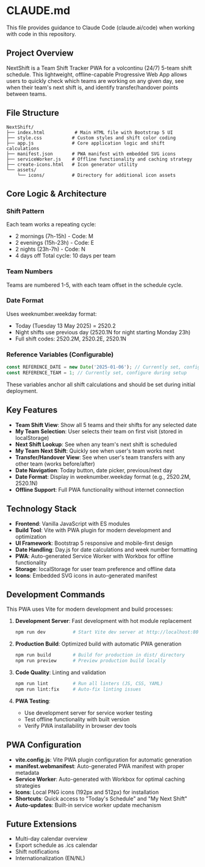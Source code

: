 # CLAUDE.md

This file provides guidance to Claude Code (claude.ai/code) when working with code in this repository.

## Project Overview

NextShift is a Team Shift Tracker PWA for a volcontinu (24/7) 5-team shift schedule. This lightweight, offline-capable Progressive Web App allows users to quickly check which teams are working on any given day, see when their team's next shift is, and identify transfer/handover points between teams.

## File Structure

```text
NextShift/
├── index.html           # Main HTML file with Bootstrap 5 UI
├── style.css           # Custom styles and shift color coding
├── app.js              # Core application logic and shift calculations
├── manifest.json       # PWA manifest with embedded SVG icons
├── serviceWorker.js    # Offline functionality and caching strategy
├── create-icons.html   # Icon generator utility
└── assets/
    └── icons/          # Directory for additional icon assets
```

## Core Logic & Architecture

### Shift Pattern
Each team works a repeating cycle:
- 2 mornings (7h-15h) - Code: M
- 2 evenings (15h-23h) - Code: E  
- 2 nights (23h-7h) - Code: N
- 4 days off
Total cycle: 10 days per team

### Team Numbers
Teams are numbered 1-5, with each team offset in the schedule cycle.

### Date Format
Uses weeknumber.weekday format:
- Today (Tuesday 13 May 2025) = 2520.2
- Night shifts use previous day (2520.1N for night starting Monday 23h)
- Full shift codes: 2520.2M, 2520.2E, 2520.1N

### Reference Variables (Configurable)
```javascript
const REFERENCE_DATE = new Date('2025-01-06'); // Currently set, configure during setup
const REFERENCE_TEAM = 1; // Currently set, configure during setup
```
These variables anchor all shift calculations and should be set during initial deployment.

## Key Features

- **Team Shift View**: Show all 5 teams and their shifts for any selected date
- **My Team Selection**: User selects their team on first visit (stored in localStorage)
- **Next Shift Lookup**: See when any team's next shift is scheduled
- **My Team Next Shift**: Quickly see when user's team works next
- **Transfer/Handover View**: See when user's team transfers with any other team (works before/after)
- **Date Navigation**: Today button, date picker, previous/next day
- **Date Format**: Display in weeknumber.weekday format (e.g., 2520.2M, 2520.1N)
- **Offline Support**: Full PWA functionality without internet connection

## Technology Stack

- **Frontend**: Vanilla JavaScript with ES modules
- **Build Tool**: Vite with PWA plugin for modern development and optimization
- **UI Framework**: Bootstrap 5 responsive and mobile-first design
- **Date Handling**: Day.js for date calculations and week number formatting
- **PWA**: Auto-generated Service Worker with Workbox for offline functionality
- **Storage**: localStorage for user team preference and offline data
- **Icons**: Embedded SVG icons in auto-generated manifest

## Development Commands

This PWA uses Vite for modern development and build processes:

1. **Development Server**: Fast development with hot module replacement
   ```bash
   npm run dev          # Start Vite dev server at http://localhost:8000
   ```

2. **Production Build**: Optimized build with automatic PWA generation
   ```bash
   npm run build        # Build for production in dist/ directory
   npm run preview      # Preview production build locally
   ```

3. **Code Quality**: Linting and validation
   ```bash
   npm run lint         # Run all linters (JS, CSS, YAML)
   npm run lint:fix     # Auto-fix linting issues
   ```

4. **PWA Testing**: 
   - Use development server for service worker testing
   - Test offline functionality with built version
   - Verify PWA installability in browser dev tools

## PWA Configuration

- **vite.config.js**: Vite PWA plugin configuration for automatic generation
- **manifest.webmanifest**: Auto-generated PWA manifest with proper metadata
- **Service Worker**: Auto-generated with Workbox for optimal caching strategies
- **Icons**: Local PNG icons (192px and 512px) for installation
- **Shortcuts**: Quick access to "Today's Schedule" and "My Next Shift"
- **Auto-updates**: Built-in service worker update mechanism

## Future Extensions

- Multi-day calendar overview
- Export schedule as .ics calendar
- Shift notifications
- Internationalization (EN/NL)